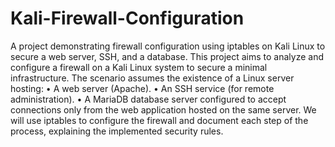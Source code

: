 # Kali-Firewall-Configuration
A project demonstrating firewall configuration using iptables on Kali Linux to secure a web server, SSH, and a database.
This project aims to analyze and configure a firewall on a Kali Linux system to secure a minimal infrastructure. The scenario assumes the existence of a Linux server hosting:
•	A web server (Apache).
•	An SSH service (for remote administration).
•	A MariaDB database server configured to accept connections only from the web application hosted on the same server.
We will use iptables to configure the firewall and document each step of the process, explaining the implemented security rules.
